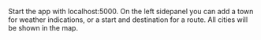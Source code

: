 Start the app with localhost:5000. On the left sidepanel you can add a town for weather indications, or a start and destination for a route. All cities will be shown in the map.
